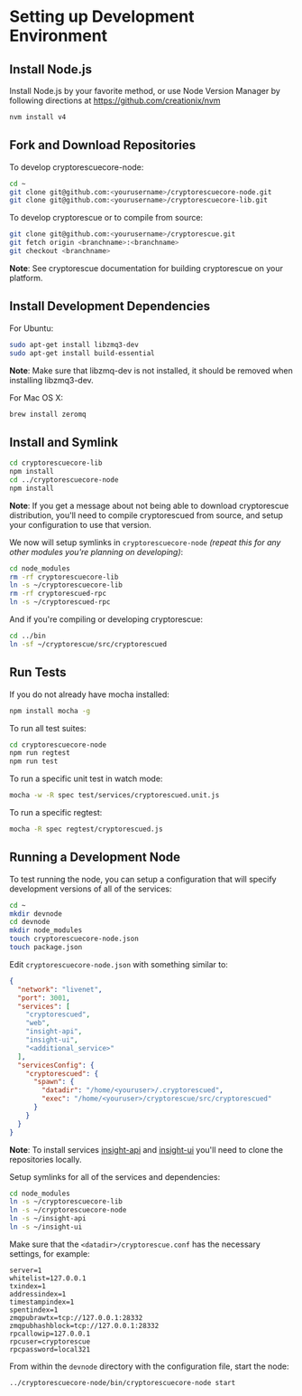 # Setting up Development Environment

## Install Node.js

Install Node.js by your favorite method, or use Node Version Manager by following directions at https://github.com/creationix/nvm

```bash
nvm install v4
```

## Fork and Download Repositories

To develop cryptorescuecore-node:

```bash
cd ~
git clone git@github.com:<yourusername>/cryptorescuecore-node.git
git clone git@github.com:<yourusername>/cryptorescuecore-lib.git
```

To develop cryptorescue or to compile from source:

```bash
git clone git@github.com:<yourusername>/cryptorescue.git
git fetch origin <branchname>:<branchname>
git checkout <branchname>
```
**Note**: See cryptorescue documentation for building cryptorescue on your platform.


## Install Development Dependencies

For Ubuntu:
```bash
sudo apt-get install libzmq3-dev
sudo apt-get install build-essential
```
**Note**: Make sure that libzmq-dev is not installed, it should be removed when installing libzmq3-dev.


For Mac OS X:
```bash
brew install zeromq
```

## Install and Symlink

```bash
cd cryptorescuecore-lib
npm install
cd ../cryptorescuecore-node
npm install
```
**Note**: If you get a message about not being able to download cryptorescue distribution, you'll need to compile cryptorescued from source, and setup your configuration to use that version.


We now will setup symlinks in `cryptorescuecore-node` *(repeat this for any other modules you're planning on developing)*:
```bash
cd node_modules
rm -rf cryptorescuecore-lib
ln -s ~/cryptorescuecore-lib
rm -rf cryptorescued-rpc
ln -s ~/cryptorescued-rpc
```

And if you're compiling or developing cryptorescue:
```bash
cd ../bin
ln -sf ~/cryptorescue/src/cryptorescued
```

## Run Tests

If you do not already have mocha installed:
```bash
npm install mocha -g
```

To run all test suites:
```bash
cd cryptorescuecore-node
npm run regtest
npm run test
```

To run a specific unit test in watch mode:
```bash
mocha -w -R spec test/services/cryptorescued.unit.js
```

To run a specific regtest:
```bash
mocha -R spec regtest/cryptorescued.js
```

## Running a Development Node

To test running the node, you can setup a configuration that will specify development versions of all of the services:

```bash
cd ~
mkdir devnode
cd devnode
mkdir node_modules
touch cryptorescuecore-node.json
touch package.json
```

Edit `cryptorescuecore-node.json` with something similar to:
```json
{
  "network": "livenet",
  "port": 3001,
  "services": [
    "cryptorescued",
    "web",
    "insight-api",
    "insight-ui",
    "<additional_service>"
  ],
  "servicesConfig": {
    "cryptorescued": {
      "spawn": {
        "datadir": "/home/<youruser>/.cryptorescued",
        "exec": "/home/<youruser>/cryptorescue/src/cryptorescued"
      }
    }
  }
}
```

**Note**: To install services [insight-api](https://github.com/cryptorescue-project/insight-api) and [insight-ui](https://github.com/cryptorescue-project/insight-ui) you'll need to clone the repositories locally.

Setup symlinks for all of the services and dependencies:

```bash
cd node_modules
ln -s ~/cryptorescuecore-lib
ln -s ~/cryptorescuecore-node
ln -s ~/insight-api
ln -s ~/insight-ui
```

Make sure that the `<datadir>/cryptorescue.conf` has the necessary settings, for example:
```
server=1
whitelist=127.0.0.1
txindex=1
addressindex=1
timestampindex=1
spentindex=1
zmqpubrawtx=tcp://127.0.0.1:28332
zmqpubhashblock=tcp://127.0.0.1:28332
rpcallowip=127.0.0.1
rpcuser=cryptorescue
rpcpassword=local321
```

From within the `devnode` directory with the configuration file, start the node:
```bash
../cryptorescuecore-node/bin/cryptorescuecore-node start
```
